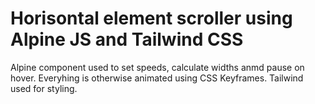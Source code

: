 # Horisontal element scroller using Alpine JS and Tailwind CSS

Alpine component used to set speeds, calculate widths anmd pause on hover.
Everyhing is otherwise animated using CSS Keyframes.
Tailwind used for styling.
